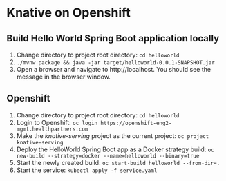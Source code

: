 # Knative on Openshift

## Build Hello World Spring Boot application locally

1. Change directory to project root directory: `cd helloworld`
1. `./mvnw package && java -jar target/helloworld-0.0.1-SNAPSHOT.jar`
1. Open a browser and navigate to http://localhost. You should see the message in the browser window.

## Openshift

1. Change directory to project root directory: `cd helloworld`
1. Login to Openshift: `oc login https://openshift-eng2-mgmt.healthpartners.com`
1. Make the *knative-serving* project as the current project: `oc project knative-serving`
1. Deploy the HelloWorld Spring Boot app as a Docker strategy build: `oc new-build --strategy=docker --name=helloworld --binary=true`
1. Start the newly created build: `oc start-build helloworld --from-dir=.`
1. Start the service: `kubectl apply -f service.yaml`
